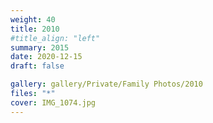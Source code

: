 ```yaml
---
weight: 40
title: 2010
#title_align: "left"
summary: 2015
date: 2020-12-15
draft: false

gallery: gallery/Private/Family Photos/2010
files: "*"
cover: IMG_1074.jpg
---
```

